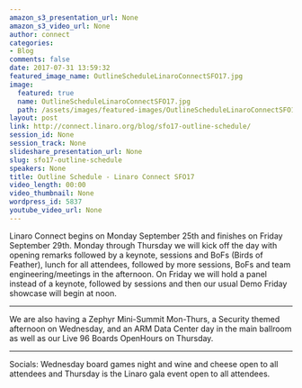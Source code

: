 ```yaml
---
amazon_s3_presentation_url: None
amazon_s3_video_url: None
author: connect
categories:
- Blog
comments: false
date: 2017-07-31 13:59:32
featured_image_name: OutlineScheduleLinaroConnectSFO17.jpg
image:
  featured: true
  name: OutlineScheduleLinaroConnectSFO17.jpg
  path: /assets/images/featured-images/OutlineScheduleLinaroConnectSFO17.jpg
layout: post
link: http://connect.linaro.org/blog/sfo17-outline-schedule/
session_id: None
session_track: None
slideshare_presentation_url: None
slug: sfo17-outline-schedule
speakers: None
title: Outline Schedule - Linaro Connect SFO17
video_length: 00:00
video_thumbnail: None
wordpress_id: 5837
youtube_video_url: None
---
```


Linaro Connect begins on Monday September 25th and finishes on Friday September 29th. Monday through Thursday we will kick off the day with opening remarks followed by a keynote, sessions and BoFs (Birds of Feather), lunch for all attendees, followed by more sessions, BoFs and team engineering/meetings in the afternoon. On Friday we will hold a panel instead of a keynote, followed by sessions and then our usual Demo Friday showcase will begin at noon.


* * *


We are also having a Zephyr Mini-Summit Mon-Thurs, a Security themed afternoon on Wednesday, and an ARM Data Center day in the main ballroom as well as our Live 96 Boards OpenHours on Thursday.


* * *


Socials: Wednesday board games night and wine and cheese open to all attendees and Thursday is the Linaro gala event open to all attendees.